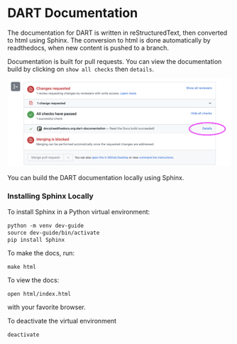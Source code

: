 # DART Documentation

The documentation for DART is written in reStructuredText, then
converted to html using Sphinx. The conversion to html is done
automatically by readthedocs, when new content is pushed to a branch.

Documentation is built for pull requests.  You can view the documentation
build by clicking on `show all checks` then `details`.

![doc-pull](./images/doc-pull-req.png)

You can build the DART documentation locally using Sphinx.

### Installing Sphinx Locally

To install Sphinx in a Python virtual environment:

```
python -m venv dev-guide
source dev-guide/bin/activate
pip install Sphinx
```

To make the docs, run:

```
make html
```

To view the docs:

```
open html/index.html
```

with your favorite browser.

To deactivate the virtual environment

```
deactivate

